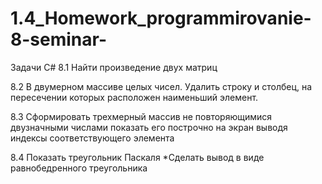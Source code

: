 # 1.4_Homework_programmirovanie-8-seminar-
Задачи С#
8.1 Найти произведение двух матриц

8.2 В двумерном массиве целых чисел. Удалить строку и столбец, на пересечении которых расположен наименьший элемент.

8.3 Сформировать трехмерный массив не повторяющимися двузначными числами показать его построчно на экран выводя индексы соответствующего элемента

8.4 Показать треугольник Паскаля *Сделать вывод в виде равнобедренного треугольника

